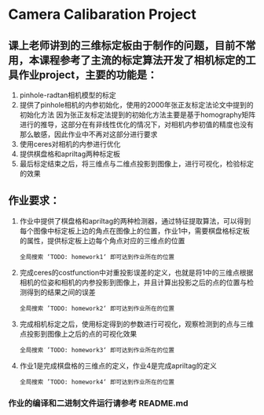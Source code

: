 # Camera Calibaration Project

## 课上老师讲到的三维标定板由于制作的问题，目前不常用，本课程参考了主流的标定算法开发了相机标定的工具作业project，主要的功能是：
1. pinhole-radtan相机模型的标定
2. 提供了pinhole相机的内参初始化，使用的2000年张正友标定法论文中提到的初始化方法
因为张正友标定法提到的初始化方法主要是基于homography矩阵进行的推导，这部分在有非线性优化的情况下，对相机内参初值的精度也没有那么敏感，因此作业中不再对这部分进行要求
3. 使用ceres对相机的内参进行优化
4. 提供棋盘格和apriltag两种标定板
5. 最后标定结束之后，将三维点与二维点投影到图像上，进行可视化，检验标定的效果


## 作业要求：

1. 作业中提供了棋盘格和apriltag的两种检测器，通过特征提取算法，可以得到每个图像中标定板上边的角点在图像上的位置，作业1中，需要棋盘格标定板的属性，提供标定板上边每个角点对应的三维点的位置

    ```全局搜索 ‘TODO: homework1‘ 即可达到作业所在的位置```

2. 完成ceres的costfunction中对重投影误差的定义，也就是将1中的三维点根据相机的位姿和相机的内参投影到图像上，并且计算出投影之后的点的位置与检测得到的结果之间的误差

    ```全局搜索 ’TODO: homework2‘ 即可达到作业所在的位置```

3. 完成相机标定之后，使用标定得到的参数进行可视化，观察检测到的点与三维点投影到图像上之后的点的可视化效果

    ```全局搜索 ’TODO: homework3‘ 即可达到作业所在的位置```

4. 作业1是完成棋盘格的三维点的定义，作业4是完成apriltag的定义

    ```全局搜索 ’TODO: homework4‘ 即可达到作业所在的位置```

### 作业的编译和二进制文件运行请参考 README.md